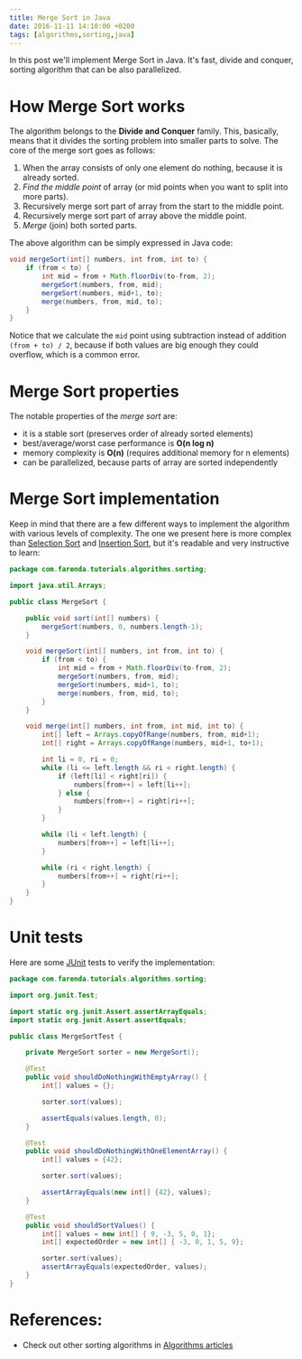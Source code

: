 ```yaml
---
title: Merge Sort in Java
date: 2016-11-11 14:10:00 +0200
tags: [algorithms,sorting,java]
---
```


In this post we'll implement Merge Sort in Java. It's fast, divide and conquer,
sorting algorithm that can be also parallelized.

<!--more-->


# How Merge Sort works

The algorithm belongs to the **Divide and Conquer** family. This, basically,
means that it divides the sorting problem into smaller parts to solve. The core
of the merge sort goes as follows:

1.  When the array consists of only one element do nothing, because it is already
    sorted.
2.  *Find the middle point* of array (or mid points when you want to split into
    more parts).
3.  Recursively merge sort part of array from the start to the middle point.
4.  Recursively merge sort part of array above the middle point.
5.  *Merge* (join) both sorted parts.

The above algorithm can be simply expressed in Java code:
```java
void mergeSort(int[] numbers, int from, int to) {
    if (from < to) {
        int mid = from + Math.floorDiv(to-from, 2);
        mergeSort(numbers, from, mid);
        mergeSort(numbers, mid+1, to);
        merge(numbers, from, mid, to);
    }
}
```

Notice that we calculate the `mid` point using subtraction instead of addition
`(from + to) / 2`, because if both values are big enough they could overflow,
which is a common error.


# Merge Sort properties

The notable properties of the *merge sort* are:

- it is a stable sort (preserves order of already sorted elements)
- best/average/worst case performance is **O(n log n)**
- memory complexity is **O(n)** (requires additional memory for n elements)
- can be parallelized, because parts of array are sorted independently


# Merge Sort implementation

Keep in mind that there are a few different ways to implement the algorithm with
various levels of complexity. The one we present here is more complex than [Selection
Sort](https://farenda.com/algorithms/selection-sort-in-java) and [Insertion
Sort](https://farenda.com/algorithms/insertion-sort-in-java), but it's readable
and very instructive to learn:
```java
package com.farenda.tutorials.algorithms.sorting;

import java.util.Arrays;

public class MergeSort {

    public void sort(int[] numbers) {
        mergeSort(numbers, 0, numbers.length-1);
    }

    void mergeSort(int[] numbers, int from, int to) {
        if (from < to) {
            int mid = from + Math.floorDiv(to-from, 2);
            mergeSort(numbers, from, mid);
            mergeSort(numbers, mid+1, to);
            merge(numbers, from, mid, to);
        }
    }

    void merge(int[] numbers, int from, int mid, int to) {
        int[] left = Arrays.copyOfRange(numbers, from, mid+1);
        int[] right = Arrays.copyOfRange(numbers, mid+1, to+1);

        int li = 0, ri = 0;
        while (li <= left.length && ri < right.length) {
            if (left[li] < right[ri]) {
                numbers[from++] = left[li++];
            } else {
                numbers[from++] = right[ri++];
            }
        }

        while (li < left.length) {
            numbers[from++] = left[li++];
        }

        while (ri < right.length) {
            numbers[from++] = right[ri++];
        }
    }
}
```


# Unit tests

Here are some [JUnit](https://farenda.com/junit-tutorial) tests to verify the implementation:
```java
package com.farenda.tutorials.algorithms.sorting;

import org.junit.Test;

import static org.junit.Assert.assertArrayEquals;
import static org.junit.Assert.assertEquals;

public class MergeSortTest {

    private MergeSort sorter = new MergeSort();

    @Test
    public void shouldDoNothingWithEmptyArray() {
        int[] values = {};

        sorter.sort(values);

        assertEquals(values.length, 0);
    }

    @Test
    public void shouldDoNothingWithOneElementArray() {
        int[] values = {42};

        sorter.sort(values);

        assertArrayEquals(new int[] {42}, values);
    }

    @Test
    public void shouldSortValues() {
        int[] values = new int[] { 9, -3, 5, 0, 1};
        int[] expectedOrder = new int[] { -3, 0, 1, 5, 9};

        sorter.sort(values);
        assertArrayEquals(expectedOrder, values);
    }
}
```


# References:

- Check out other sorting algorithms in [Algorithms articles](https://farenda.com/algorithms-and-data-structures)
